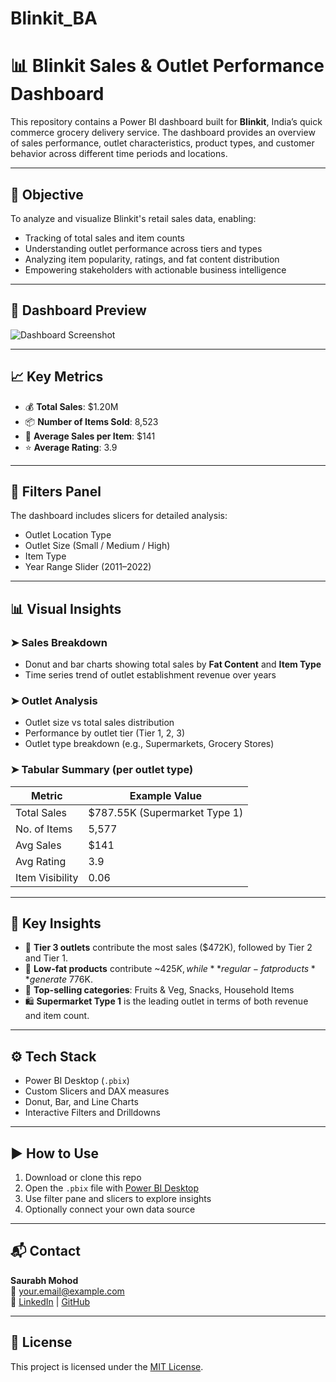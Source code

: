 # Blinkit_BA
# 📊 Blinkit Sales & Outlet Performance Dashboard

This repository contains a Power BI dashboard built for **Blinkit**, India’s quick commerce grocery delivery service. The dashboard provides an overview of sales performance, outlet characteristics, product types, and customer behavior across different time periods and locations.

---

## 🎯 Objective

To analyze and visualize Blinkit's retail sales data, enabling:
- Tracking of total sales and item counts
- Understanding outlet performance across tiers and types
- Analyzing item popularity, ratings, and fat content distribution
- Empowering stakeholders with actionable business intelligence

---

## 📸 Dashboard Preview

![Dashboard Screenshot](./Screenshot%202025-05-12%20172237.png)

---

## 📈 Key Metrics

- 💰 **Total Sales**: $1.20M  
- 📦 **Number of Items Sold**: 8,523  
- 🧾 **Average Sales per Item**: $141  
- ⭐ **Average Rating**: 3.9  

---

## 🧩 Filters Panel

The dashboard includes slicers for detailed analysis:
- Outlet Location Type
- Outlet Size (Small / Medium / High)
- Item Type
- Year Range Slider (2011–2022)

---

## 📊 Visual Insights

### ➤ Sales Breakdown
- Donut and bar charts showing total sales by **Fat Content** and **Item Type**
- Time series trend of outlet establishment revenue over years

### ➤ Outlet Analysis
- Outlet size vs total sales distribution
- Performance by outlet tier (Tier 1, 2, 3)
- Outlet type breakdown (e.g., Supermarkets, Grocery Stores)

### ➤ Tabular Summary (per outlet type)
| Metric            | Example Value       |
|-------------------|---------------------|
| Total Sales       | $787.55K (Supermarket Type 1) |
| No. of Items      | 5,577               |
| Avg Sales         | $141                |
| Avg Rating        | 3.9                 |
| Item Visibility   | 0.06                |

---

## 📌 Key Insights

- 📍 **Tier 3 outlets** contribute the most sales ($472K), followed by Tier 2 and Tier 1.
- 🥗 **Low-fat products** contribute ~$425K, while **regular-fat products** generate ~$776K.
- 🛒 **Top-selling categories**: Fruits & Veg, Snacks, Household Items
- 🛍 **Supermarket Type 1** is the leading outlet in terms of both revenue and item count.

---

## ⚙️ Tech Stack

- Power BI Desktop (`.pbix`)
- Custom Slicers and DAX measures
- Donut, Bar, and Line Charts
- Interactive Filters and Drilldowns

---

## ▶️ How to Use

1. Download or clone this repo
2. Open the `.pbix` file with [Power BI Desktop](https://powerbi.microsoft.com/)
3. Use filter pane and slicers to explore insights
4. Optionally connect your own data source

---

## 📬 Contact

**Saurabh Mohod**  
📧 your.email@example.com  
🔗 [LinkedIn](https://www.linkedin.com/in/saurabhmohod/) | [GitHub](https://github.com/saurabhmohod)

---

## 📜 License

This project is licensed under the [MIT License](LICENSE).
